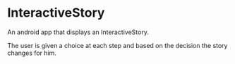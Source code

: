 # InteractiveStory
An android app that displays an InteractiveStory.

The user is given a choice at each step and based on the decision the story changes for him.
